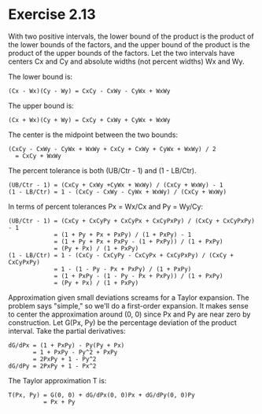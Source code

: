 # Exercise 2.13

With two positive intervals, the lower bound of the product is the product of
the lower bounds of the factors, and the upper bound of the product is the
product of the upper bounds of the factors.  Let the two intervals have centers
Cx and Cy and absolute widths (not percent widths) Wx and Wy.

The lower bound is:

    (Cx - Wx)(Cy - Wy) = CxCy - CxWy - CyWx + WxWy

The upper bound is:

    (Cx + Wx)(Cy + Wy) = CxCy + CxWy + CyWx + WxWy

The center is the midpoint between the two bounds:

    (CxCy - CxWy - CyWx + WxWy + CxCy + CxWy + CyWx + WxWy) / 2
      = CxCy + WxWy

The percent tolerance is both (UB/Ctr - 1) and (1 - LB/Ctr).

    (UB/Ctr - 1) = (CxCy + CxWy +CyWx + WxWy) / (CxCy + WxWy) - 1
    (1 - LB/Ctr) = 1 - (CxCy - CxWy - CyWx + WxWy) / (CxCy + WxWy)

In terms of percent tolerances Px = Wx/Cx and Py = Wy/Cy:

    (UB/Ctr - 1) = (CxCy + CxCyPy + CxCyPx + CxCyPxPy) / (CxCy + CxCyPxPy) - 1
                 = (1 + Py + Px + PxPy) / (1 + PxPy) - 1
                 = (1 + Py + Px + PxPy - (1 + PxPy)) / (1 + PxPy)
                 = (Py + Px) / (1 + PxPy)
    (1 - LB/Ctr) = 1 - (CxCy - CxCyPy - CxCyPx + CxCyPxPy) / (CxCy + CxCyPxPy)
                 = 1 - (1 - Py - Px + PxPy) / (1 + PxPy)
                 = (1 + PxPy - (1 - Py - Px + PxPy)) / (1 + PxPy)
                 = (Py + Px) / (1 + PxPy)

Approximation given small deviations screams for a Taylor expansion.  The
problem says "simple," so we'll do a first-order expansion.  It makes sense to
center the approximation around (0, 0) since Px and Py are near zero by
construction.  Let G(Px, Py) be the percentage deviation of the product
interval.  Take the partial derivatives:

    dG/dPx = (1 + PxPy) - Py(Py + Px)
           = 1 + PxPy - Py^2 + PxPy
           = 2PxPy + 1 - Py^2
    dG/dPy = 2PxPy + 1 - Px^2

The Taylor approximation T is:

    T(Px, Py) = G(0, 0) + dG/dPx(0, 0)Px + dG/dPy(0, 0)Py
              = Px + Py
